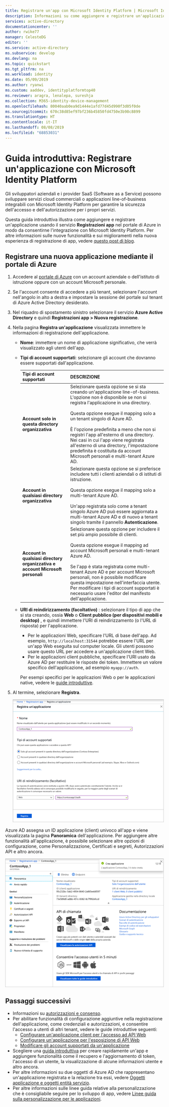 ```yaml
---
title: Registrare un'app con Microsoft Identity Platform | Microsoft Identity Platform
description: Informazioni su come aggiungere e registrare un'applicazione con Microsoft Identity Platform.
services: active-directory
documentationcenter: ''
author: rwike77
manager: CelesteDG
editor: ''
ms.service: active-directory
ms.subservice: develop
ms.devlang: na
ms.topic: quickstart
ms.tgt_pltfrm: na
ms.workload: identity
ms.date: 05/09/2019
ms.author: ryanwi
ms.custom: aaddev, identityplatformtop40
ms.reviewer: aragra, lenalepa, sureshja
ms.collection: M365-identity-device-management
ms.openlocfilehash: 80040aab0ea9d1444e1afd77d45d990f3d05f0de
ms.sourcegitcommit: 670c38d85ef97bf236b45850fd4750e3b98c8899
ms.translationtype: HT
ms.contentlocale: it-IT
ms.lasthandoff: 08/08/2019
ms.locfileid: "68853031"
---
```

# <a name="quickstart-register-an-application-with-the-microsoft-identity-platform"></a>Guida introduttiva: Registrare un'applicazione con Microsoft Identity Platform

Gli sviluppatori aziendali e i provider SaaS (Software as a Service) possono sviluppare servizi cloud commerciali o applicazioni line-of-business integrabili con Microsoft Identity Platform per garantire la sicurezza dell'accesso e dell'autorizzazione per i propri servizi.

Questa guida introduttiva illustra come aggiungere e registrare un'applicazione usando il servizio **Registrazioni app** nel portale di Azure in modo da consentirne l'integrazione con Microsoft Identity Platform. Per altre informazioni sulle nuove funzionalità e sui miglioramenti nella nuova esperienza di registrazione di app, vedere [questo post di blog](https://developer.microsoft.com/graph/blogs/new-app-registration/).

## <a name="register-a-new-application-using-the-azure-portal"></a>Registrare una nuova applicazione mediante il portale di Azure

1. Accedere al [portale di Azure](https://portal.azure.com) con un account aziendale o dell'istituto di istruzione oppure con un account Microsoft personale.
1. Se l'account consente di accedere a più tenant, selezionare l'account nell'angolo in alto a destra e impostare la sessione del portale sul tenant di Azure Active Directory desiderato.
1. Nel riquadro di spostamento sinistro selezionare il servizio **Azure Active Directory** e quindi **Registrazioni app > Nuova registrazione**.
1. Nella pagina **Registra un'applicazione** visualizzata immettere le informazioni di registrazione dell'applicazione.

   - **Nome**: immettere un nome di applicazione significativo, che verrà visualizzato agli utenti dell'app.
   - **Tipi di account supportati**: selezionare gli account che dovranno essere supportati dall'applicazione.

       | Tipi di account supportati | DESCRIZIONE |
       |-------------------------|-------------|
       | **Account solo in questa directory organizzativa** | Selezionare questa opzione se si sta creando un'applicazione line-of-business. L'opzione non è disponibile se non si registra l'applicazione in una directory.<br><br>Questa opzione esegue il mapping solo a un tenant singolo di Azure AD.<br><br>È l'opzione predefinita a meno che non si registri l'app all'esterno di una directory. Nei casi in cui l'app viene registrata all'esterno di una directory, l'impostazione predefinita è costituita da account Microsoft personali e multi-tenant Azure AD. |
       | **Account in qualsiasi directory organizzativa** | Selezionare questa opzione se si preferisce includere tutti i clienti aziendali o di istituti di istruzione.<br><br>Questa opzione esegue il mapping solo a multi-tenant Azure AD.<br><br>Un'app registrata solo come a tenant singolo Azure AD può essere aggiornata a multi-tenant Azure AD e di nuovo a tenant singolo tramite il pannello **Autenticazione**. |
       | **Account in qualsiasi directory organizzativa e account Microsoft personali** | Selezionare questa opzione per includere il set più ampio possibile di clienti.<br><br>Questa opzione esegue il mapping ad account Microsoft personali e multi-tenant Azure AD.<br><br>Se l'app è stata registrata come multi-tenant Azure AD e per account Microsoft personali, non è possibile modificare questa impostazione nell'interfaccia utente. Per modificare i tipi di account supportati è necessario usare l'editor del manifesto dell'applicazione. |

   - **URI di reindirizzamento (facoltativo)** : selezionare il tipo di app che si sta creando, ossia **Web** o **Client pubblico (per dispositivi mobili e desktop)** , e quindi immettere l'URI di reindirizzamento (o l'URL di risposta) per l'applicazione.
       - Per le applicazioni Web, specificare l'URL di base dell'app. Ad esempio, `http://localhost:31544` potrebbe essere l'URL per un'app Web eseguita sul computer locale. Gli utenti possono usare questo URL per accedere a un'applicazione client Web.
       - Per le applicazioni client pubbliche, specificare l'URI usato da Azure AD per restituire le risposte dei token. Immettere un valore specifico dell'applicazione, ad esempio `myapp://auth`.

     Per esempi specifici per le applicazioni Web o per le applicazioni native, vedere le [guide introduttive](https://docs.microsoft.com/azure/active-directory/develop).

1. Al termine, selezionare **Registra**.

    [![Mostra la schermata per registrare una nuova applicazione nel Portale di Azure](./media/quickstart-add-azure-ad-app-preview/new-app-registration-expanded.png)](./media/quickstart-add-azure-ad-app-preview/new-app-registration-expanded.png#lightbox)

Azure AD assegna un ID applicazione (client) univoco all'app e viene visualizzata la pagina **Panoramica** dell'applicazione. Per aggiungere altre funzionalità all'applicazione, è possibile selezionare altre opzioni di configurazione, come Personalizzazione, Certificati e segreti, Autorizzazioni API e altro ancora.

[![Esempio di una pagina di panoramica dell'app appena registrata](./media/quickstart-add-azure-ad-app-preview/new-app-overview-page-expanded.png)](./media/quickstart-add-azure-ad-app-preview/new-app-overview-page-expanded.png#lightbox)

## <a name="next-steps"></a>Passaggi successivi

- Informazioni su [autorizzazioni e consenso](v2-permissions-and-consent.md).
- Per abilitare funzionalità di configurazione aggiuntive nella registrazione dell'applicazione, come credenziali e autorizzazioni, e consentire l'accesso a utenti di altri tenant, vedere le guide introduttive seguenti:
    - [Configurare un'applicazione client per l'accesso ad API Web](quickstart-configure-app-access-web-apis.md)
    - [Configurare un'applicazione per l'esposizione di API Web](quickstart-configure-app-expose-web-apis.md)
    - [Modificare gli account supportati da un'applicazione](quickstart-modify-supported-accounts.md)
- Scegliere una [guida introduttiva](https://docs.microsoft.com/azure/active-directory/develop) per creare rapidamente un'app e aggiungere funzionalità come il recupero e l'aggiornamento di token, l'accesso di un utente, la visualizzazione di alcune informazioni utente e altro ancora.
- Per altre informazioni su due oggetti di Azure AD che rappresentano un'applicazione registrata e la relazione tra essi, vedere [Oggetti applicazione e oggetti entità servizio](app-objects-and-service-principals.md).
- Per altre informazioni sulle linee guida relative alla personalizzazione che è consigliabile seguire per lo sviluppo di app, vedere [Linee guida sulla personalizzazione per le applicazioni](howto-add-branding-in-azure-ad-apps.md).
